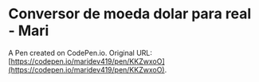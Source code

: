 # Conversor de moeda dolar para real - Mari

A Pen created on CodePen.io. Original URL: [https://codepen.io/maridev419/pen/KKZwxoO](https://codepen.io/maridev419/pen/KKZwxoO).

